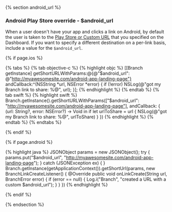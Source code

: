   <!--- $android_url -->
{% section android_url %}
### Android Play Store override - $android_url

When a user doesn't have your app and clicks a link on Android, by default the user is taken to the [Play Store or Custom URL](/recipes/configuring_the_dashboard/android/#play-store-or-custom-url) that you specified on the Dashboard. If you want to specify a different destination on a per-link basis, include a value for the `$android_url`.

<!---    iOS -->
{% if page.ios %}

{% tabs %}
{% tab objective-c %}
{% highlight objc %}
[[Branch getInstance] getShortURLWithParams:@{@"$android_url": @"http://myawesomesite.com/android-app-landing-page"} andCallback:^(NSString *url, NSError *error) {
    if (!error) NSLog(@"got my Branch link to share: %@", url);
}];
{% endhighlight %}
{% endtab %}
{% tab swift %}
{% highlight swift %}
Branch.getInstance().getShortURLWithParams(["$android_url": "http://myawesomesite.com/android-app-landing-page"], andCallback: { (url: String?, error: NSError?) -> Void in
    if let urlToShare = url {
        NSLog(@"got my Branch link to share: %@", urlToShare)
    }
})
{% endhighlight %}
{% endtab %}
{% endtabs %}

{% endif %}
<!---    /iOS -->


<!---    Android -->
{% if page.android %}

{% highlight java %}
JSONObject params = new JSONObject();
try {
    params.put("$android_url", "http://myawesomesite.com/android-app-landing-page");
} catch (JSONException ex) { }
Branch.getInstance(getApplicationContext()).getShortUrl(params, new BranchLinkCreateListener() {
    @Override
    public void onLinkCreate(String url, BranchError error) {
        if (error == null) {
            Log.i("Branch", "created a URL with a custom $android_url");
        }
    }
})
{% endhighlight %}

{% endif %}
<!---    /Android -->

 {% endsection %}
 <!--- /$android_url -->